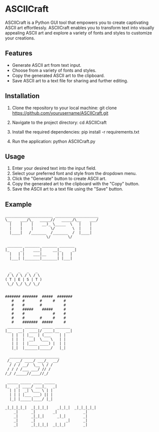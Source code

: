 # ASCIICraft

ASCIICraft is a Python GUI tool that empowers you to create captivating ASCII art effortlessly. ASCIICraft enables you to transform text into visually appealing ASCII art and explore a variety of fonts and styles to customize your creations.

## Features

- Generate ASCII art from text input.
- Choose from a variety of fonts and styles.
- Copy the generated ASCII art to the clipboard.
- Save ASCII art to a text file for sharing and further editing.

## Installation

1. Clone the repository to your local machine:
git clone https://github.com/yourusername/ASCIICraft.git

2. Navigate to the project directory:
cd ASCIICraft

3. Install the required dependencies:
pip install -r requirements.txt

4. Run the application:
python ASCIICraft.py

## Usage

1. Enter your desired text into the input field.
2. Select your preferred font and style from the dropdown menu.
3. Click the "Generate" button to create ASCII art.
4. Copy the generated art to the clipboard with the "Copy" button.
5. Save the ASCII art to a text file using the "Save" button.

## Example
```
______________________ ____________________
\__    ___/\_   _____//   _____/\__    ___/
  |    |    |    __)_ \_____  \   |    |   
  |    |    |        \/        \  |    |   
  |____|   /_______  /_______  /  |____|   
                   \/        \/            

 _______ _______ _______ _______ 
|_     _|    ___|     __|_     _|
  |   | |    ___|__     | |   |  
  |___| |_______|_______| |___|  
                                 

  _   _   _   _  
 / \ / \ / \ / \ 
( T | E | S | T )
 \_/ \_/ \_/ \_/ 


####### #######  #####  ####### 
   #    #       #     #    #    
   #    #       #          #    
   #    #####    #####     #    
   #    #             #    #    
   #    #       #     #    #    
   #    #######  #####     #   
 _______ ______  _____ _______ 
|__   __|  ____|/ ____|__   __|
   | |  | |__  | (___    | |   
   | |  |  __|  \___ \   | |   
   | |  | |____ ____) |  | |   
   |_|  |______|_____/   |_|   
                              
  _______________________
 /_  __/ ____/ ___/_  __/
  / / / __/  \__ \ / /   
 / / / /___ ___/ // /    
/_/ /_____//____//_/     
                         
 _____ _____ ____ _____ 
|_   _| ____/ ___|_   _|
  | | |  _| \___ \ | |  
  | | | |___ ___) || |  
  |_| |_____|____/ |_|
                                            
_|_|_|_|_|  _|_|_|_|    _|_|_|  _|_|_|_|_|  
    _|      _|        _|            _|      
    _|      _|_|_|      _|_|        _|      
    _|      _|              _|      _|      
    _|      _|_|_|_|  _|_|_|        _|      
                                         
```
